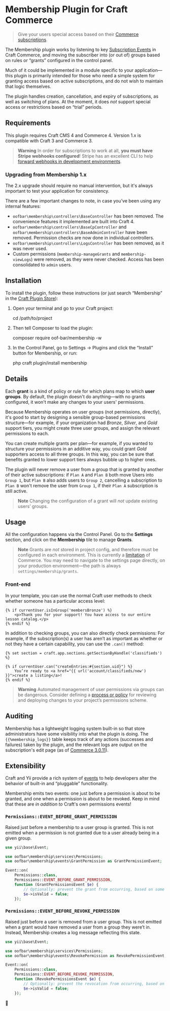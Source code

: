 # Membership Plugin for Craft Commerce

> Give your users special access based on their [Commerce subscriptions](https://docs.craftcms.com/commerce/v4/subscriptions.html).

The Membership plugin works by listening to key [Subscription Events](https://docs.craftcms.com/commerce/v4/events.html#subscription-events) in Craft Commerce, and moving the subscriber into (or out of) groups based on rules or “grants” configured in the control panel.

Much of it could be implemented in a module specific to your application—this plugin is primarily intended for those who need a simple system for granting access based on active subscriptions, and do not wish to maintain that logic themselves.

The plugin handles creation, cancellation, and expiry of subscriptions, as well as switching of plans. At the moment, it does _not_ support special access or restrictions based on “trial” periods.

## Requirements

This plugin requires Craft CMS 4 and Commerce 4. Version 1.x is compatible with Craft 3 and Commerce 3.

> **Warning**
> In order for subscriptions to work at all, **you must have Stripe webhooks configured**! Stripe has an excellent CLI to help [forward webhooks in development environments](https://stripe.com/docs/webhooks/test).

### Upgrading from Membership 1.x

The 2.x upgrade should require no manual intervention, but it's always important to test your application for consistency.

There are a few important changes to note, in case you’ve been using any internal features:

- `oofbar\membership\controllers\BaseController` has been removed. The convenience features it implemented are built into Craft 4.
- `oofbar\membership\controllers\BaseCpController` and `oofbar\membership\controllers\BaseAdminController` have been removed. Permission checks are now done in individual controllers.
- `oofbar\membership\controllers\LogsController` has been removed, as it was never used.
- Custom permissions (`membership-manageGrants` and `membership-viewLogs`) were removed, as they were never checked. Access has been consolidated to `admin` users.

## Installation

To install the plugin, follow these instructions (or just search “Membership” in the [Craft Plugin Store](#)):

1. Open your terminal and go to your Craft project:

    cd /path/to/project

2. Then tell Composer to load the plugin:

    composer require oof-bar/membership -w

3. In the Control Panel, go to Settings &rarr; Plugins and click the “Install” button for Membership, or run:

    php craft plugin/install membership

## Details

Each **grant** is a kind of policy or rule for which plans map to which **user groups**. By default, the plugin doesn't do anything—with no grants configured, it won't make any changes to your users' permissions.

Because Membership operates on user groups (not permissions, directly), it's good to start by designing a sensible group-based permissions structure—for example, if your organization had _Bronze_, _Silver_, and _Gold_ support tiers, you might create three user groups, and assign the relevant permissions to each.

You can create multiple grants per plan—for example, if you wanted to structure your permissions in an additive way, you could grant _Gold_ supporters access to all three groups. In this way, you can be sure that benefits granted to lower support tiers always bubble up to higher ones.

The plugin will never remove a user from a group that is granted by another of their active subscriptions: if `Plan A` and `Plan B` both move Users into `Group 1`, but `Plan B` also adds users to `Group 2`, cancelling a subscription to `Plan B` won't remove the user from `Group 1`, if their `Plan A` subscription is still active.

> **Note**
> Changing the configuration of a grant will _not_ update existing users’ groups.

## Usage

All the configuration happens via the Control Panel. Go to the **Settings** section, and click on the **Membership** tile to manage **Grants**.

> **Note**
> Grants are _not_ stored in project config, and therefore must be configured in each environment. This is currently a [limitation](https://github.com/oof-bar/craft-membership/issues/5) of Commerce. You may need to navigate to the settings page directly, on your production environment—the path is always `settings/membership/grants`.

### Front-end

In your template, you can use the normal Craft user methods to check whether someone has a particular access level:

```twig
{% if currentUser.isInGroup('membersBronze') %}
    <p>Thank you for your support! You have access to our entire lesson catalog.</p>
{% endif %}
```

In addition to checking groups, you can also directly check permissions: For example, if the subscription(s) a user has aren’t as important as whether or not they have a certain capability, you can use the `.can()` method:

```twig
{% set section = craft.app.sections.getSectionByHandle('classifieds') %}

{% if currentUser.can("createEntries:#{section.uid}") %}
    You’re ready to <a href="{{ url('account/classifieds/new') }}">create a listing</a>!
{% endif %}
```

> **Warning**
> Automated management of user permissions via groups can be dangerous. Consider defining a [process or policy](https://putyourlightson.com/articles/securing-your-craft-site-in-2022-part-3) for reviewing and deploying changes to your project’s permissions scheme.

## Auditing

Membership has a lightweight logging system built-in so that store administrators have some visibility into what the plugin is doing. The `{{%membership_logs}}` table keeps track of any actions (successes and failures) taken by the plugin, and the relevant logs are output on the subscription's edit page (as of [Commerce 3.0.11](https://github.com/craftcms/commerce/blob/develop/CHANGELOG.md#3011---2020-02-25)).

## Extensibility

Craft and Yii provide a rich system of [events](https://craftcms.com/docs/4.x/extend/events.html) to help developers alter the behavior of built-in and “pluggable” functionality.

Membership emits two events: one just before a permission is about to be granted, and one when a permission is about to be revoked. Keep in mind that these are _in addition to_ Craft's own permissions events!

### `Permissions::EVENT_BEFORE_GRANT_PERMISSION`

Raised just before a membership to a user group is granted. This is not emitted when a permission is not granted due to a user already being in a given group.

```php
use yii\base\Event;

use oofbar\membership\services\Permissions;
use oofbar\membership\events\GrantPermission as GrantPermissionEvent;

Event::on(
    Permissions::class,
    Permissions::EVENT_BEFORE_GRANT_PERMISSION,
    function (GrantPermissionsEvent $e) {
        // Optionally: prevent the grant from occurring, based on some criteria!
        $e->isValid = false;
    });
```

### `Permissions::EVENT_BEFORE_REVOKE_PERMISSION`

Raised just before a user is removed from a user group. This is not emitted when a grant would have removed a user from a group they were’t in. Instead, Membership creates a log message reflecting this state.

```php
use yii\base\Event;

use oofbar\membership\services\Permissions;
use oofbar\membership\events\RevokePermission as RevokePermissionEvent;

Event::on(
    Permissions::class,
    Permissions::EVENT_BEFORE_REVOKE_PERMISSION,
    function (RevokePermissionsEvent $e) {
        // Optionally: prevent the revocation from occurring, based on some criteria!
        $e->isValid = false;
    });
```

:deciduous_tree:
